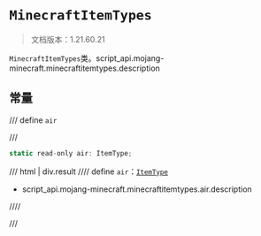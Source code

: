 # `MinecraftItemTypes`

> 文档版本：1.21.60.21

`MinecraftItemTypes`类。script_api.mojang-minecraft.minecraftitemtypes.description

## 常量

/// define
`air`


///

```js
static read-only air: ItemType;
```

/// html | div.result
//// define
`air`：[`ItemType`](./itemtype.md)

- script_api.mojang-minecraft.minecraftitemtypes.air.description


////

///

